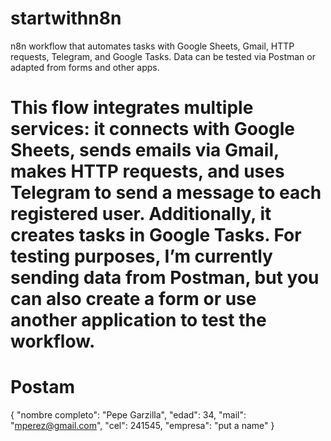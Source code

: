 # startwithn8n
n8n workflow that automates tasks with Google Sheets, Gmail, HTTP requests, Telegram, and Google Tasks. Data can be tested via Postman or adapted from forms and other apps.

# This flow integrates multiple services: it connects with Google Sheets, sends emails via Gmail, makes HTTP requests, and uses Telegram to send a message to each registered user. Additionally, it creates tasks in Google Tasks. For testing purposes, I’m currently sending data from Postman, but you can also create a form or use another application to test the workflow.

# Postam 
{
    "nombre completo": "Pepe Garzilla",
    "edad": 34,
    "mail": "mperez@gmail.com",
    "cel": 241545,
    "empresa": "put a name"
}

